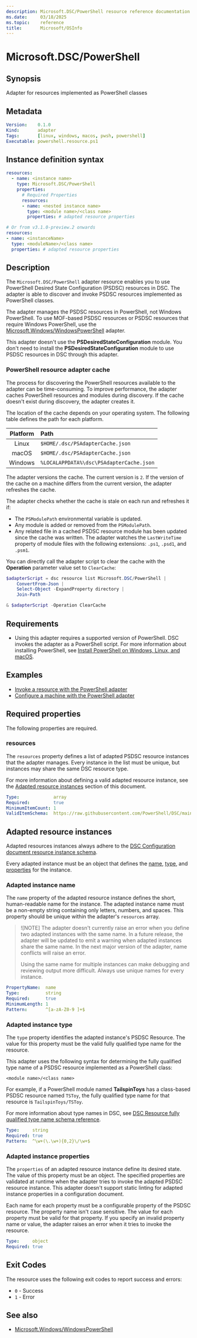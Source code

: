 ```yaml
---
description: Microsoft.DSC/PowerShell resource reference documentation
ms.date:     03/18/2025
ms.topic:    reference
title:       Microsoft/OSInfo
---
```


# Microsoft.DSC/PowerShell

## Synopsis

Adapter for resources implemented as PowerShell classes

## Metadata

```yaml
Version:    0.1.0
Kind:       adapter
Tags:       [linux, windows, macos, pwsh, powershell]
Executable: powershell.resource.ps1
```

## Instance definition syntax

```yaml
resources:
  - name: <instance name>
    type: Microsoft.DSC/PowerShell
    properties:
      # Required Properties
      resources:
      - name: <nested instance name>
        type: <module name>/<class name>
        properties: # adapted resource properties

# Or from v3.1.0-preview.2 onwards
resources:
- name: <instanceName>
  type: <moduleName>/<class name>
  properties: # adapted resource properties
```

## Description

The `Microsoft.DSC/PowerShell` adapter resource enables you to use PowerShell Desired State
Configuration (PSDSC) resources in DSC. The adapter is able to discover and invoke PSDSC resources
implemented as PowerShell classes.

The adapter manages the PSDSC resources in PowerShell, not Windows PowerShell. To use MOF-based
PSDSC resources or PSDSC resources that require Windows PowerShell, use the
[Microsoft.Windows/WindowsPowerShell](../../windows/windowspowershell/index.md) adapter.

This adapter doesn't use the **PSDesiredStateConfiguration** module. You don't need to install the
**PSDesiredStateConfiguration** module to use PSDSC resources in DSC through this adapter.

### PowerShell resource adapter cache

The process for discovering the PowerShell resources available to the adapter can be
time-consuming. To improve performance, the adapter caches PowerShell resources and modules during
discovery. If the cache doesn't exist during discovery, the adapter creates it.

The location of the cache depends on your operating system. The following table defines the path
for each platform.

| Platform |                      Path                |
| :------: | :----------------------------------------|
|  Linux   | `$HOME/.dsc/PSAdapterCache.json`         |
|  macOS   | `$HOME/.dsc/PSAdapterCache.json`         |
| Windows  | `%LOCALAPPDATA%\dsc\PSAdapterCache.json` |

The adapter versions the cache. The current version is `2`. If the version of the cache on a
machine differs from the current version, the adapter refreshes the cache.

The adapter checks whether the cache is stale on each run and refreshes it if:

- The `PSModulePath` environmental variable is updated.
- Any module is added or removed from the `PSModulePath`.
- Any related file in a cached PSDSC resource module has been updated since the cache was written.
  The adapter watches the `LastWriteTime` property of module files with the following extensions:
  `.ps1`, `.psd1`, and `.psm1`.

You can directly call the adapter script to clear the cache with the **Operation** parameter value
set to `ClearCache`:

```powershell
$adapterScript = dsc resource list Microsoft.DSC/PowerShell |
    ConvertFrom-Json |
    Select-Object -ExpandProperty directory |
    Join-Path

& $adapterScript -Operation ClearCache
```

## Requirements

- Using this adapter requires a supported version of PowerShell. DSC invokes the adapter as a
  PowerShell script. For more information about installing PowerShell, see
  [Install PowerShell on Windows, Linux, and macOS](/powershell/scripting/install/installing-powershell).

## Examples

- [Invoke a resource with the PowerShell adapter][02]
- [Configure a machine with the PowerShell adapter][03]

## Required properties

The following properties are required.

### resources

The `resources` property defines a list of adapted PSDSC resource instances that the adapter manages.
Every instance in the list must be unique, but instances may share the same DSC resource type.

For more information about defining a valid adapted resource instance, see the
[Adapted resource instances](#adapted-resource-instances) section of this document.

```yaml
Type:             array
Required:         true
MinimumItemCount: 1
ValidItemSchema:  https://raw.githubusercontent.com/PowerShell/DSC/main/schemas/v3.0.0/config/document.resource.json
```

## Adapted resource instances

Adapted resources instances always adhere to the
[DSC Configuration document resource instance schema](../../../../schemas/config/resource.md).

Every adapted instance must be an object that defines the [name](#adapted-instance-name),
[type](#adapted-instance-name), and [properties](#adapted-instance-properties) for the instance.

### Adapted instance name

The `name` property of the adapted resource instance defines the short, human-readable name for the
instance. The adapted instance name must be a non-empty string containing only letters, numbers,
and spaces. This property should be unique within the adapter's `resources` array.

> ![NOTE]
> The adapter doesn't currently raise an error when you define two adapted instances with the same
> name. In a future release, the adapter will be updated to emit a warning when adapted instances
> share the same name. In the next major version of the adapter, name conflicts will raise an
> error.
>
> Using the same name for multiple instances can make debugging and reviewing output more
> difficult. Always use unique names for every instance.

```yaml
PropertyName:  name
Type:          string
Required:      true
MinimumLength: 1
Pattern:       ^[a-zA-Z0-9 ]+$
```

### Adapted instance type

The `type` property identifies the adapted instance's PSDSC Resource. The value for this property
must be the valid fully qualified type name for the resource.

This adapter uses the following syntax for determining the fully qualified type name of a PSDSC
resource implemented as a PowerShell class:

```Syntax
<module name>/<class name>
```

For example, if a PowerShell module named **TailspinToys** has a class-based PSDSC resource named
`TSToy`, the fully qualified type name for that resource is `TailspinToys/TSToy`.

For more information about type names in DSC, see
[DSC Resource fully qualified type name schema reference][01].

```yaml
Type:     string
Required: true
Pattern:  ^\w+(\.\w+){0,2}\/\w+$
```

### Adapted instance properties

The `properties` of an adapted resource instance define its desired state. The value of this
property must be an object. The specified properties are validated at runtime when the adapter
tries to invoke the adapted PSDSC resource instance. This adapter doesn't support static linting
for adapted instance properties in a configuration document.

Each name for each property must be a configurable property of the PSDSC resource. The property
name isn't case sensitive. The value for each property must be valid for that property. If you
specify an invalid property name or value, the adapter raises an error when it tries to invoke the
resource.

```yaml
Type:     object
Required: true
```

## Exit Codes

The resource uses the following exit codes to report success and errors:

- `0` - Success
- `1` - Error

## See also

- [Microsoft.Windows/WindowsPowerShell](../../windows/windowspowershell/resource.md)

<!-- Link references -->
[01]: ../../../concepts/resources.md#test-operations
[02]: examples/validate-with-dsc-resource.md
[03]: examples/validate-in-a-configuration.md
[04]: cli/osinfo.md

